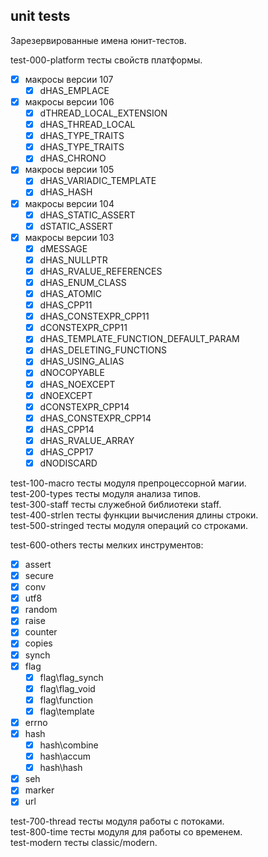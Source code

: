 
unit tests
----------

Зарезервированные имена юнит-тестов.  

test-000-platform    тесты свойств платформы.  
  - [x] макросы версии 107  
    - [x] dHAS_EMPLACE  
  - [x] макросы версии 106  
    - [x] dTHREAD_LOCAL_EXTENSION  
    - [x] dHAS_THREAD_LOCAL  
    - [x] dHAS_TYPE_TRAITS  
    - [x] dHAS_TYPE_TRAITS  
    - [x] dHAS_CHRONO  
  - [x] макросы версии 105  
    - [x] dHAS_VARIADIC_TEMPLATE  
    - [x] dHAS_HASH  
  - [x] макросы версии 104  
    - [x] dHAS_STATIC_ASSERT  
    - [x] dSTATIC_ASSERT  
  - [x] макросы версии 103  
    - [x] dMESSAGE  
    - [x] dHAS_NULLPTR  
    - [x] dHAS_RVALUE_REFERENCES  
    - [x] dHAS_ENUM_CLASS  
    - [x] dHAS_ATOMIC  
    - [x] dHAS_CPP11  
    - [x] dHAS_CONSTEXPR_CPP11  
    - [x] dCONSTEXPR_CPP11  
    - [x] dHAS_TEMPLATE_FUNCTION_DEFAULT_PARAM  
    - [x] dHAS_DELETING_FUNCTIONS  
    - [x] dHAS_USING_ALIAS  
    - [x] dNOCOPYABLE  
    - [x] dHAS_NOEXCEPT  
    - [x] dNOEXCEPT  
    - [x] dCONSTEXPR_CPP14  
    - [x] dHAS_CONSTEXPR_CPP14  
    - [x] dHAS_CPP14  
    - [x] dHAS_RVALUE_ARRAY  
    - [x] dHAS_CPP17  
    - [x] dNODISCARD  

test-100-macro       тесты модуля препроцессорной магии.  
test-200-types       тесты модуля анализа типов.  
test-300-staff       тесты служебной библиотеки staff.  
test-400-strlen      тесты функции вычисления длины строки.  
test-500-stringed    тесты модуля операций со строками.  

test-600-others      тесты мелких инструментов:  
  - [x] assert  
  - [x] secure  
  - [x] conv  
  - [x] utf8  
  - [x] random  
  - [x] raise  
  - [x] counter  
  - [x] copies  
  - [x] synch  
  - [x] flag  
    - [x] flag\flag_synch  
    - [x] flag\flag_void  
    - [x] flag\function  
    - [x] flag\template  
  - [x] errno  
  - [x] hash  
    - [x] hash\combine  
    - [x] hash\accum  
    - [x] hash\hash  
  - [x] seh  
  - [x] marker  
  - [x] url  

test-700-thread      тесты модуля работы с потоками.  
test-800-time        тесты модуля для работы со временем.  
test-modern          тесты classic/modern.  
